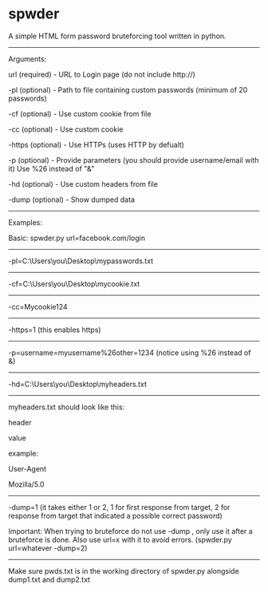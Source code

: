 # spwder
A simple HTML form password bruteforcing tool written in python.
 
------------------------------------------------------------ 
Arguments:
 
url (required)   -   URL to Login page (do not include http://) 
 
-pl (optional)   -   Path to file containing custom passwords (minimum of 20 passwords)
 
-cf (optional)   -   Use custom cookie from file
 
-cc (optional)   -   Use custom cookie  
 
-https (optional) -  Use HTTPs (uses HTTP by defualt)
 
-p (optional)    -   Provide parameters (you should provide username/email with it) Use %26 instead of "&"
 
-hd (optional)   -   Use custom headers from file 
 
-dump (optional) -   Show dumped data 
 
 
------------------------------------------------------------ 
Examples:
 
Basic: spwder.py url=facebook.com/login 
*********
-pl=C:\Users\you\Desktop\mypasswords.txt 
*********
-cf=C:\Users\you\Desktop\mycookie.txt
*********
-cc=Mycookie124
*********
-https=1    (this enables https)
*********
-p=username=myusername%26other=1234   (notice using %26 instead of &)
*********
-hd=C:\Users\you\Desktop\myheaders.txt 
*********
myheaders.txt should look like this:

header

value 

example: 

User-Agent

Mozilla/5.0 
 
 
 
*********
-dump=1    (it takes either 1 or 2, 1 for first response from target, 2 for response from target that indicated a possible correct password) 
 
Important: When trying to bruteforce do not use -dump , only use it after a bruteforce is done. Also use url=x with it to avoid errors. (spwder.py url=whatever -dump=2) 
*********
Make sure pwds.txt is in the working directory of spwder.py alongside dump1.txt and dump2.txt
